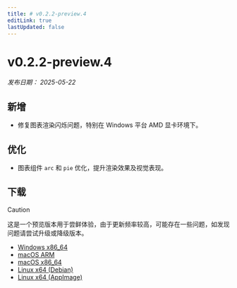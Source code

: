```yaml
---
title: # v0.2.2-preview.4
editLink: true
lastUpdated: false
---
```


# v0.2.2-preview.4  <Badge type="warning" text="preview" />

_发布日期： 2025-05-22_

## 新增

- 修复图表渲染闪烁问题，特别在 Windows 平台 AMD 显卡环境下。

## 优化

- 图表组件 `arc` 和 `pie` 优化，提升渲染效果及视觉表现。

## 下载


> [!CAUTION]
> 这是一个预览版本用于尝鲜体验，由于更新频率较高，可能存在一些问题，如发现问题请尝试升级或降级版本。


- [Windows x86_64](https://assets.lbkrs.com/github/release/longbridge-desktop/preview/longbridge-v0.2.2-preview.4-windows-x86_64.exe)
- [macOS ARM](https://assets.lbkrs.com/github/release/longbridge-desktop/preview/longbridge-v0.2.2-preview.4-macos-aarch64.dmg)
- [macOS x86_64](https://assets.lbkrs.com/github/release/longbridge-desktop/preview/longbridge-v0.2.2-preview.4-macos-x86_64.dmg)
- [Linux x64 (Debian)](https://assets.lbkrs.com/github/release/longbridge-desktop/preview/longbridge-v0.2.2-preview.4-linux-x86_64.deb)
- [Linux x64 (AppImage)](https://assets.lbkrs.com/github/release/longbridge-desktop/preview/longbridge-v0.2.2-preview.4-linux-x86_64.AppImage)